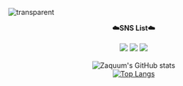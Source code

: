 <!-- ### Hi there 👋 -->

<!--
**Zaquum/Zaquum** is a ✨ _special_ ✨ repository because its `README.md` (this file) appears on your GitHub profile.

Here are some ideas to get you started:

- 🔭 I’m currently working on ...
- 🌱 I’m currently learning ...
- 👯 I’m looking to collaborate on ...
- 🤔 I’m looking for help with ...
- 💬 Ask me about ...
- 📫 How to reach me: ...
- 😄 Pronouns: ...
- ⚡ Fun fact: ...
-->
![transparent](https://capsule-render.vercel.app/api?type=transparent&fontColor=703ee5&text=Zaquum's%20GitHub%20&height=150&fontSize=60&desc=Welcome!&descAlignY=75&descAlign=60)

<div align="center">

  <Strong>☁️SNS List☁️</Strong><br><br>
  <a href="https://www.instagram.com/dudgns466/" target="_blank"><img src="https://img.shields.io/badge/Instagram-E4405F?style=plastic&logo=appveyor&logoColor=white"/></a>
  <a href="https://www.linkedin.com/in/kim-younghun-6413611bb/" target="_blank"><img src="https://img.shields.io/badge/linkedin-0A66C2?style=plastic&logo=appveyor&logoColor=white"/></a>
  <a href="https://hits.seeyoufarm.com"><img src="https://hits.seeyoufarm.com/api/count/incr/badge.svg?url=https%3A%2F%2Fgithub.com%2Fzaquum%2Fhit-counter&count_bg=%2379C83D&title_bg=%23555555&icon=&icon_color=%23E7E7E7&title=hits&edge_flat=false"/></a>
  <br>
  <br>
  ![Zaquum's GitHub stats](https://github-readme-stats.vercel.app/api?username=zaquum&show_icons=true&theme=radical)
  <br>
  [![Top Langs](https://github-readme-stats.vercel.app/api/top-langs/?username=zaquum&layout=tokyonight)](https://github.com/anuraghazra/github-readme-stats)
  
</div>
